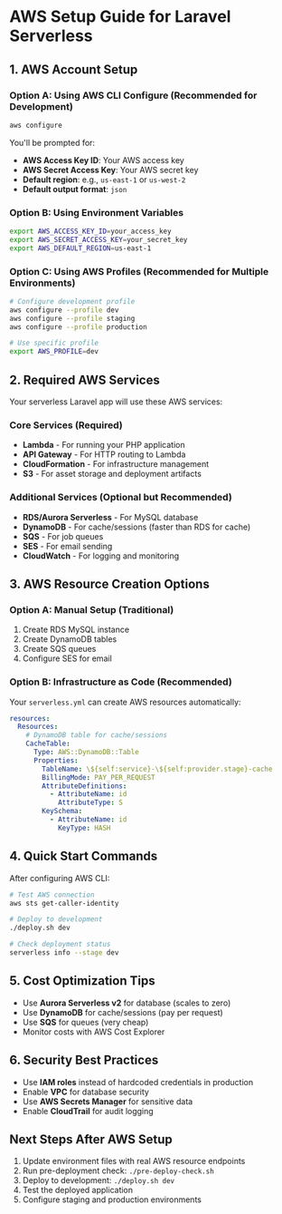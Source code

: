 # AWS Setup Guide for Laravel Serverless

## 1. AWS Account Setup

### Option A: Using AWS CLI Configure (Recommended for Development)
```bash
aws configure
```
You'll be prompted for:
- **AWS Access Key ID**: Your AWS access key
- **AWS Secret Access Key**: Your AWS secret key
- **Default region**: e.g., `us-east-1` or `us-west-2`
- **Default output format**: `json`

### Option B: Using Environment Variables
```bash
export AWS_ACCESS_KEY_ID=your_access_key
export AWS_SECRET_ACCESS_KEY=your_secret_key
export AWS_DEFAULT_REGION=us-east-1
```

### Option C: Using AWS Profiles (Recommended for Multiple Environments)
```bash
# Configure development profile
aws configure --profile dev
aws configure --profile staging  
aws configure --profile production

# Use specific profile
export AWS_PROFILE=dev
```

## 2. Required AWS Services

Your serverless Laravel app will use these AWS services:

### Core Services (Required)
- **Lambda** - For running your PHP application
- **API Gateway** - For HTTP routing to Lambda
- **CloudFormation** - For infrastructure management
- **S3** - For asset storage and deployment artifacts

### Additional Services (Optional but Recommended)
- **RDS/Aurora Serverless** - For MySQL database
- **DynamoDB** - For cache/sessions (faster than RDS for cache)
- **SQS** - For job queues
- **SES** - For email sending
- **CloudWatch** - For logging and monitoring

## 3. AWS Resource Creation Options

### Option A: Manual Setup (Traditional)
1. Create RDS MySQL instance
2. Create DynamoDB tables
3. Create SQS queues
4. Configure SES for email

### Option B: Infrastructure as Code (Recommended)
Your `serverless.yml` can create AWS resources automatically:

```yaml
resources:
  Resources:
    # DynamoDB table for cache/sessions
    CacheTable:
      Type: AWS::DynamoDB::Table
      Properties:
        TableName: \${self:service}-\${self:provider.stage}-cache
        BillingMode: PAY_PER_REQUEST
        AttributeDefinitions:
          - AttributeName: id
            AttributeType: S
        KeySchema:
          - AttributeName: id
            KeyType: HASH
```

## 4. Quick Start Commands

After configuring AWS CLI:

```bash
# Test AWS connection
aws sts get-caller-identity

# Deploy to development
./deploy.sh dev

# Check deployment status
serverless info --stage dev
```

## 5. Cost Optimization Tips

- Use **Aurora Serverless v2** for database (scales to zero)
- Use **DynamoDB** for cache/sessions (pay per request)
- Use **SQS** for queues (very cheap)
- Monitor costs with AWS Cost Explorer

## 6. Security Best Practices

- Use **IAM roles** instead of hardcoded credentials in production
- Enable **VPC** for database security
- Use **AWS Secrets Manager** for sensitive data
- Enable **CloudTrail** for audit logging

## Next Steps After AWS Setup

1. Update environment files with real AWS resource endpoints
2. Run pre-deployment check: `./pre-deploy-check.sh`
3. Deploy to development: `./deploy.sh dev`
4. Test the deployed application
5. Configure staging and production environments
